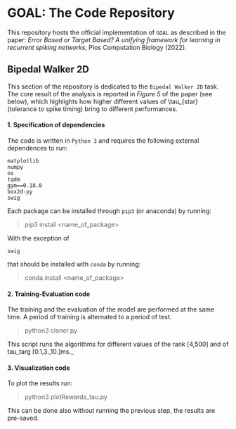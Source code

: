 # GOAL: The Code Repository 

This repository hosts the official implementation of `GOAL` as described in the paper: *Error Based or Target Based? A unifying framework for learning in recurrent spiking networks*, Plos Computation Biology (2022).

## Bipedal Walker 2D
This section of the repository is dedicated to the `Bipedal Walker 2D` task. The core result of the analysis is reported in *Figure 5* of the paper (see below), which highlights how higher different values of \tau_{star} (tolerance to spike timing) bring to different performances.


#### 1. Specification of dependencies


The code is written in `Python 3` and requires the following external dependences to run:

```
matplotlib
numpy
os
tqdm
gym==0.18.0
box2d-py
swig
```

Each package can be installed through `pip3` (or anaconda) by running:

> pip3 install <name_of_package>

With the exception of

```
swig
```

that should be installed with `conda` by running:

> conda install <name_of_package>

#### 2. Training-Evaluation code

The training and the evaluation of the model are performed at the same time. A period of training is alternated to a period of test.

> python3 cloner.py

This script runs the algorithms for different values of the rank [4,500] and of tau_targ [0.1,3.,10.]ms._

#### 3. Visualization code

To plot the results run:

> python3 plotRewards_tau.py

This can be done also without running the previous step, the results are pre-saved.

